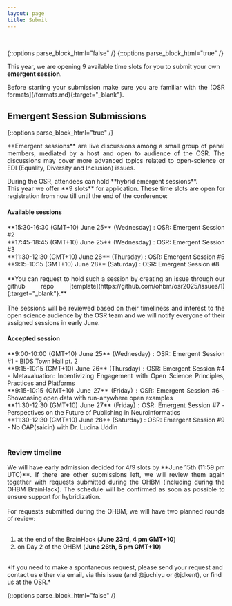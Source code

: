 ```yaml
---
layout: page
title: Submit
---
```


<div id="submission"></div>
<br>

{::options parse_block_html="false" /}
{::options parse_block_html="true" /}

This year, we are opening 9 available time slots for you to submit your own **emergent session**. 

<p align="justify">
  Before starting your submission make sure you are familiar with the [OSR formats](/formats.md){:target="_blank"}.
</p>

<!-- ## Panel Discussion Self-Nominations -->

<!-- The submission for panel self-nomination will be open soon for 2025! -->

<!-- <p align="justify">
**Panel Sessions** are moderated discussions amongst selected speakers and OSR attendees about various relevant topics, spanning across all aspects of open science practices.
</p>
<p align="justify">
You can self-nominate as a speaker for the following **hybrid panel discussions**: <br> 
**9:00 GMT+9 June 24, 2024** (Monday): Topic 1: Open Science - who pays the bill <br>
**9:00 GMT+9 June 25, 2024** (Tuesday): Topic 2: Getting started in Open Science <br>
**13:30 GMT+9 June 25, 2024** (Tuesday): Topic 3: Many A Little Makes A Mickle - Crowdsourcing for brain mapping <br><br>
**11:15 GMT+9 June 26, 2024** (Wednesday): Topic 4: Changing face of Open Science <br>
**9:00 GMT+9 June 27, 2024** (Thursday): Topic 5: Open Science in Asia/Korea <br> -->

<!-- **We will release the form for self-nomination as a panelist soon!** -->
<!-- **You can self-nominate as a panelist until May 15th (11:59pm anywhere on Earth) through this [form](https://forms.office.com/r/pBYUbr5bEg){:target="_blank"}.**<br> <br>
After this date, the nominations will be reviewed by the OSR team based on the experience in the topic and a diversity of speakers, and we will notify the self-nominees in early June. <br>  -->

<!-- {::options parse_block_html="false" /} -->

## Emergent Session Submissions

<!-- The submission for emergent session will be open soon for 2025! -->

{::options parse_block_html="true" /}
<p align="justify">
  **Emergent sessions** are live discussions among a small group of panel members, mediated by a host and open to audience of the OSR. The discussions may cover more advanced topics related to open-science or EDI (Equality, Diversity and Inclusion) issues.
</p>
<p align="justify">
During the OSR, attendees can hold **hybrid emergent sessions**. <br> 
This year we offer **9 slots** for application. These time slots are open for registration from now till until the end of the conference:<br>
</p>

#### Available sessions

<p align="justify">
**15:30-16:30 (GMT+10) June 25** (Wednesday) : OSR: Emergent Session #2 <br>
**17:45-18:45 (GMT+10) June 25** (Wednesday) : OSR: Emergent Session #3 <br>
**11:30-12:30 (GMT+10) June 26** (Thursday) : OSR: Emergent Session #5 <br>
**9:15-10:15 (GMT+10) June 28** (Saturday) : OSR: Emergent Session #8 <br>

<br> 
**You can request to hold such a session by creating an issue through our github repo [template](https://github.com/ohbm/osr2025/issues/1){:target="_blank"}.**<br> <br>
The sessions will be reviewed based on their timeliness and interest to the open science audience by the OSR team and we will notify everyone of their assigned sessions in early June. <br> 
</p>

#### Accepted session

<p align="justify">
**9:00-10:00 (GMT+10) June 25** (Wednesday) : OSR: Emergent Session #1 - BIDS Town Hall pt. 2<br>
**9:15-10:15 (GMT+10) June 26** (Thursday) : OSR: Emergent Session #4 - Metavaluation: Incentivizing Engagement with Open Science Principles, Practices and Platforms <br>
**9:15-10:15 (GMT+10) June 27** (Friday) : OSR: Emergent Session #6 - Showcasing open data with run-anywhere open examples<br>
**11:30-12:30 (GMT+10) June 27** (Friday) : OSR: Emergent Session #7 - Perspectives on the Future of Publishing in Neuroinformatics<br>
**11:30-12:30 (GMT+10) June 28** (Saturday) : OSR: Emergent Session #9 - No CAP(saicin) with Dr. Lucina Uddin<br>
<br>
</p>

### Review timeline

<p align="justify">
We will have early admission decided for 4/9 slots by **June 15th (11:59 pm UTC)**. If there are other submissions left, we will review them again together with requests submitted during the OHBM (including during the OHBM BrainHack). The schedule will be confirmed as soon as possible to ensure support for hybridization.<br>
<br>
For requests submitted during the OHBM, we will have two planned rounds of review:<br>
<br>

  1. at the end of the BrainHack (**June 23rd, 4 pm GMT+10**)<br>
  2. on Day 2 of the OHBM (**June 26th, 5 pm GMT+10**)<br>

<br>
*If you need to make a spontaneous request, please send your request and contact us either via email, via this issue (and @juchiyu or @jdkent), or find us at the OSR.*
</p>
{::options parse_block_html="false" /}

<!-- <figure class="video_container">
  <iframe width="640px" height= "480px" src= "https://forms.office.com/Pages/ResponsePage.aspx?id=DQSIkWdsW0yxEjajBLZtrQAAAAAAAAAAAAMAAC9pqdJUME0xMUowV0ZEWEpWQjM3TVRFVk5SOE1YSC4u&embed=true" frameborder= "0" marginwidth= "0" marginheight= "0" style= "border: none; max-width:100%; max-height:100vh" allowfullscreen webkitallowfullscreen mozallowfullscreen msallowfullscreen> </iframe>
</figure> -->
<br>

